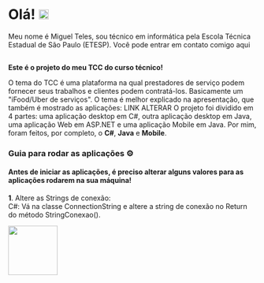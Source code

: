 # Olá! <img src="https://static.skaip.org/img/emoticons/180x180/f6fcff/hi.gif" width="20px">

Meu nome é Miguel Teles, sou técnico em informática pela Escola Técnica Estadual de São Paulo (ETESP). Você pode entrar em contato comigo aqui <a href="https://www.linkedin.com/in/miguel-teles-6a9b161b0/"> <img src="https://image.flaticon.com/icons/png/512/174/174857.png" width="15"> </a>

<b>Este é o projeto do meu TCC do curso técnico!</b>

O tema do TCC é uma plataforma na qual prestadores de serviço podem fornecer seus trabalhos e clientes podem contratá-los. Basicamente um "iFood/Uber de serviços". O tema é melhor explicado na apresentação, que também é mostrado as aplicações: LINK ALTERAR
O projeto foi dividido em 4 partes: uma aplicação desktop em C#, outra aplicação desktop em Java, uma aplicação Web em ASP.NET e uma aplicação Mobile em Java. Por mim, foram feitos, por completo, o <strong>C#</strong>, <strong>Java</strong> e <strong>Mobile</strong>. 

<h3>Guia para rodar as aplicações ⚙</h3>

<h4>Antes de iniciar as aplicações, é preciso alterar alguns valores para as aplicações rodarem na
sua máquina!</h4>

<b>1</b>. Altere as Strings de conexão: <br/>
C#: Vá na classe ConnectionString e altere a string de conexão no Return do método
StringConexao().

<img src="https://i.imgur.com/cvz3Cki.png" width="100px">


